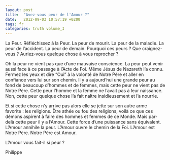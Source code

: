 ```yaml
---
layout: post
title:  "Avez-vous peur de l'Amour ?"
date:   2012-09-03 10:57:19 +0200
tags: fr
categories: truth volume_I
---
```

La Peur. Réfléchissez à la Peur. La peur de mourir. La peur de la maladie. La peur de l’accident. La peur de demain. Pourquoi ces peurs ? Que craignez-vous ? Auriez-vous quelque chose à vous reprocher ?

Oh la peur ne vient pas que d’une mauvaise conscience. La peur peut venir aussi face à ce passage à l’Acte de Foi. Même Jésus de Nazareth l’a connu. Fermez les yeux et dire “Oui” à la volonté de Notre Père et aller en confiance vers lui sur son chemin. Il y a aujourd’hui une grande peur au fond de beaucoup d’hommes et de femmes, mais cette peur ne vient pas de Notre Père. Cette peur l’homme et la femme ne l’avait pas à leur naissance. Non, cette peur quelque chose l’a fait naître insidieusement et l’a nourrie. 

Et si cette chose n’y arrive pas alors elle se jette sur son autre arme favorite : les religions. Être athée ou fou des religions, voilà ce que ces démons aspirent à faire des hommes et femmes de ce Monde.
Mais par-delà cette peur il y a l’Amour. Cette force d’une puissance sans équivalent. L’Amour annihile la peur. L’Amour ouvre le chemin de la Foi. L’Amour est Notre Père. Notre Père est Amour.

L’Amour vous fait-il si peur ?

Philippe

<!-- 
Ce(tte) œuvre est mise à disposition selon les termes de la Licence Creative Commons Attribution - Pas d’Utilisation Commerciale 4.0 International.
-->